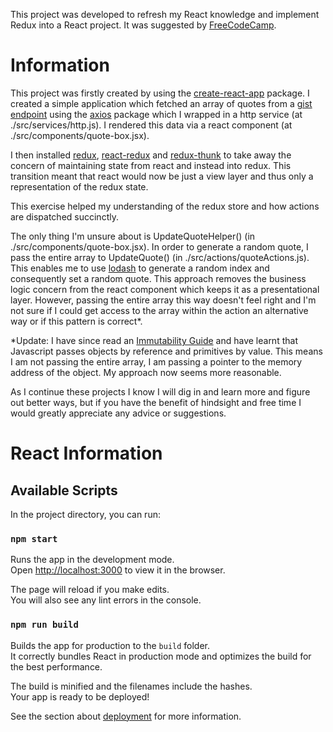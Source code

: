 This project was developed to refresh my React knowledge and implement Redux into a React project. It was suggested by [FreeCodeCamp](https://learn.freecodecamp.org/front-end-libraries/front-end-libraries-projects/build-a-random-quote-machine).

# Information

This project was firstly created by using the [create-react-app](https://www.npmjs.com/package/create-react-app) package. I created a simple application which fetched an array of quotes from a [gist endpoint](https://gist.githubusercontent.com/camperbot/5a022b72e96c4c9585c32bf6a75f62d9/raw/e3c6895ce42069f0ee7e991229064f167fe8ccdc/quotes.json) using the [axios](https://www.npmjs.com/package/axios) package which I wrapped in a http service (at ./src/services/http.js). I rendered this data via a react component (at ./src/components/quote-box.jsx).

I then installed [redux](https://www.npmjs.com/package/redux), [react-redux](https://www.npmjs.com/package/react-redux) and [redux-thunk](https://www.npmjs.com/package/redux-thunk) to take away the concern of maintaining state from react and instead into redux. This transition meant that react would now be just a view layer and thus only a representation of the redux state.

This exercise helped my understanding of the redux store and how actions are dispatched succinctly.

The only thing I'm unsure about is UpdateQuoteHelper() (in ./src/components/quote-box.jsx). In order to generate a random quote, I pass the entire array to UpdateQuote() (in ./src/actions/quoteActions.js). This enables me to use [lodash](https://www.npmjs.com/package/lodash) to generate a random index and consequently set a random quote. This approach removes the business logic concern from the react component which keeps it as a presentational layer. However, passing the entire array this way doesn't feel right and I'm not sure if I could get access to the array within the action an alternative way or if this pattern is correct\*.

\*Update: I have since read an [Immutability Guide](https://daveceddia.com/react-redux-immutability-guide/) and have learnt that Javascript passes objects by reference and primitives by value. This means I am not passing the entire array, I am passing a pointer to the memory address of the object. My approach now seems more reasonable.

As I continue these projects I know I will dig in and learn more and figure out better ways, but if you have the benefit of hindsight and free time I would greatly appreciate any advice or suggestions.

# React Information

## Available Scripts

In the project directory, you can run:

### `npm start`

Runs the app in the development mode.<br>
Open [http://localhost:3000](http://localhost:3000) to view it in the browser.

The page will reload if you make edits.<br>
You will also see any lint errors in the console.

### `npm run build`

Builds the app for production to the `build` folder.<br>
It correctly bundles React in production mode and optimizes the build for the best performance.

The build is minified and the filenames include the hashes.<br>
Your app is ready to be deployed!

See the section about [deployment](https://facebook.github.io/create-react-app/docs/deployment) for more information.
